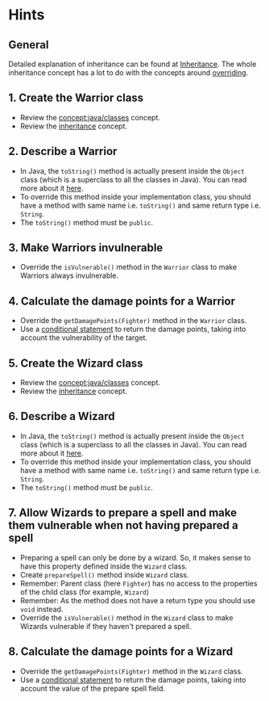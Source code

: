 # Hints

## General

Detailed explanation of inheritance can be found at [Inheritance][inheritance-concept].
The whole inheritance concept has a lot to do with the concepts around [overriding][java-overriding].

## 1. Create the Warrior class

- Review the [concept:java/classes](https://github.com/exercism/java/tree/main/concepts/classes) concept.
- Review the [inheritance][inheritance-concept] concept.

## 2. Describe a Warrior

- In Java, the `toString()` method is actually present inside the `Object` class (which is a superclass to all the classes in Java).
  You can read more about it [here][object-class-java].
- To override this method inside your implementation class, you should have a method with same name i.e. `toString()` and same return type i.e. `String`.
- The `toString()` method must be `public`.

## 3. Make Warriors invulnerable

- Override the `isVulnerable()` method in the `Warrior` class to make Warriors always invulnerable.

## 4. Calculate the damage points for a Warrior

- Override the `getDamagePoints(Fighter)` method in the `Warrior` class.
- Use a [conditional statement][if-else] to return the damage points, taking into account the vulnerability of the target.

## 5. Create the Wizard class

- Review the [concept:java/classes](https://github.com/exercism/java/tree/main/concepts/classes) concept.
- Review the [inheritance][inheritance-concept] concept.

## 6. Describe a Wizard

- In Java, the `toString()` method is actually present inside the `Object` class (which is a superclass to all the classes in Java).
  You can read more about it [here][object-class-java].
- To override this method inside your implementation class, you should have a method with same name i.e. `toString()` and same return type i.e. `String`.
- The `toString()` method must be `public`.

## 7. Allow Wizards to prepare a spell and make them vulnerable when not having prepared a spell

- Preparing a spell can only be done by a wizard. So, it makes sense to have this property defined inside the `Wizard` class.
- Create `prepareSpell()` method inside `Wizard` class.
- Remember: Parent class (here `Fighter`) has no access to the properties of the child class (for example, `Wizard`)
- Remember: As the method does not have a return type you should use `void` instead.
- Override the `isVulnerable()` method in the `Wizard` class to make Wizards vulnerable if they haven't prepared a spell.

## 8. Calculate the damage points for a Wizard

- Override the `getDamagePoints(Fighter)` method in the `Wizard` class.
- Use a [conditional statement][if-else] to return the damage points, taking into account the value of the prepare spell field.

[inheritance-concept]: https://www.geeksforgeeks.org/inheritance-in-java/
[object-class-java]: https://docs.oracle.com/javase/7/docs/api/java/lang/Object.html
[java-overriding]: https://docs.oracle.com/javase/tutorial/java/IandI/override.html
[if-else]: https://docs.oracle.com/javase/tutorial/java/nutsandbolts/if.html
